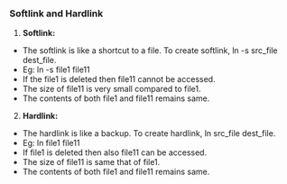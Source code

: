 ### Softlink and Hardlink
1. **Softlink:**
* The softlink is like a shortcut to a file. To create softlink, ln -s src_file dest_file.
* Eg: ln -s file1 file11
* If the file1 is deleted then file11 cannot be accessed.
* The size of file11 is very small compared to file1.
* The contents of both file1 and file11 remains same.

2. **Hardlink:**
* The hardlink is like a backup. To create hardlink, ln src_file dest_file.
* Eg: ln file1 file11
* If file1 is deleted then also file11 can be accessed.
* The size of file11 is same that of file1.
* The contents of both file1 and file11 remains same.
